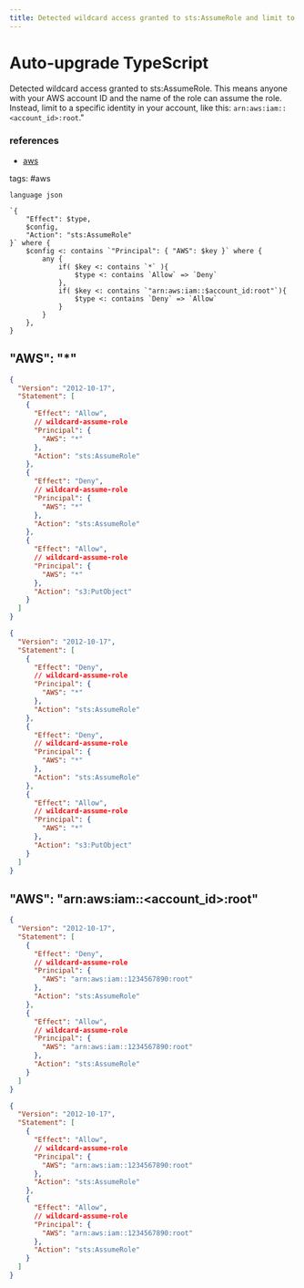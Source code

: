 ```yaml
---
title: Detected wildcard access granted to sts:AssumeRole and limit to a specific identity in your account
---
```


# Auto-upgrade TypeScript

Detected wildcard access granted to sts:AssumeRole. This means anyone with your AWS account ID and the name of the role can assume the role. Instead, limit to a specific identity in your account, like this: `arn:aws:iam::<account_id>:root`."

### references

- [aws](https://rhinosecuritylabs.com/aws/assume-worst-aws-assume-role-enumeration/)

tags: #aws

```grit
language json

`{
    "Effect": $type,
    $config,
    "Action": "sts:AssumeRole"
}` where {
    $config <: contains `"Principal": { "AWS": $key }` where {
        any {
            if( $key <: contains `*` ){
                $type <: contains `Allow` => `Deny`
            },
            if( $key <: contains `"arn:aws:iam::$account_id:root"`){
                $type <: contains `Deny` => `Allow`
            }
        }
    },
}
```

## "AWS": "*"

```json
{
  "Version": "2012-10-17",
  "Statement": [
    {
      "Effect": "Allow",
      // wildcard-assume-role
      "Principal": {
        "AWS": "*"
      },
      "Action": "sts:AssumeRole"
    },
    {
      "Effect": "Deny",
      // wildcard-assume-role
      "Principal": {
        "AWS": "*"
      },
      "Action": "sts:AssumeRole"
    },
    {
      "Effect": "Allow",
      // wildcard-assume-role
      "Principal": {
        "AWS": "*"
      },
      "Action": "s3:PutObject"
    }
  ]
}
```

```json
{
  "Version": "2012-10-17",
  "Statement": [
    {
      "Effect": "Deny",
      // wildcard-assume-role
      "Principal": {
        "AWS": "*"
      },
      "Action": "sts:AssumeRole"
    },
    {
      "Effect": "Deny",
      // wildcard-assume-role
      "Principal": {
        "AWS": "*"
      },
      "Action": "sts:AssumeRole"
    },
    {
      "Effect": "Allow",
      // wildcard-assume-role
      "Principal": {
        "AWS": "*"
      },
      "Action": "s3:PutObject"
    }
  ]
}
```

## "AWS": "arn:aws:iam::<account_id>:root"

```json
{
  "Version": "2012-10-17",
  "Statement": [
    {
      "Effect": "Deny",
      // wildcard-assume-role
      "Principal": {
        "AWS": "arn:aws:iam::1234567890:root"
      },
      "Action": "sts:AssumeRole"
    },
    {
      "Effect": "Allow",
      // wildcard-assume-role
      "Principal": {
        "AWS": "arn:aws:iam::1234567890:root"
      },
      "Action": "sts:AssumeRole"
    }
  ]
}
```

```json
{
  "Version": "2012-10-17",
  "Statement": [
    {
      "Effect": "Allow",
      // wildcard-assume-role
      "Principal": {
        "AWS": "arn:aws:iam::1234567890:root"
      },
      "Action": "sts:AssumeRole"
    },
    {
      "Effect": "Allow",
      // wildcard-assume-role
      "Principal": {
        "AWS": "arn:aws:iam::1234567890:root"
      },
      "Action": "sts:AssumeRole"
    }
  ]
}
```

